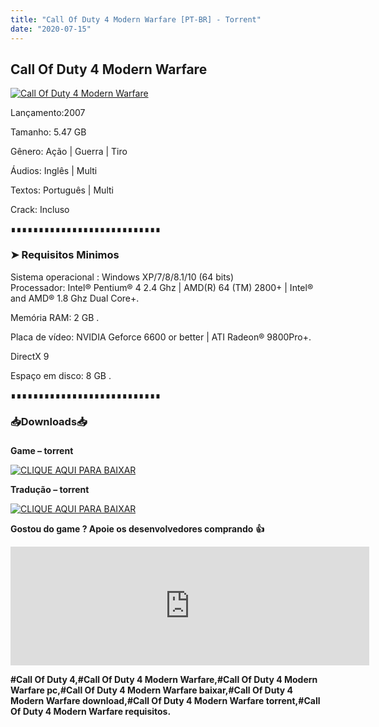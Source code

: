 ```yaml
---
title: "Call Of Duty 4 Modern Warfare [PT-BR] - Torrent"
date: "2020-07-15"
---
```


## Call Of Duty 4 Modern Warfare

[![](https://1.bp.blogspot.com/-PrMz5PYSK2s/Xw9ECNhB9WI/AAAAAAAAA2g/8byRYLr-F049TWylmX-b49bThrPlvsz5gCLcBGAsYHQ/s640/532206.jpg "Call Of Duty 4 Modern Warfare")](https://1.bp.blogspot.com/-PrMz5PYSK2s/Xw9ECNhB9WI/AAAAAAAAA2g/8byRYLr-F049TWylmX-b49bThrPlvsz5gCLcBGAsYHQ/s1600/532206.jpg)

Lançamento:2007

Tamanho: 5.47 GB

Gênero: Ação | Guerra | Tiro

Áudios: Inglês | Multi

Textos: Português | Multi

Crack: Incluso

  

∎∎∎∎∎∎∎∎∎∎∎∎∎∎∎∎∎∎∎∎∎∎∎∎∎∎∎

  

### ➤ Requisitos Minimos

Sistema operacional : Windows XP/7/8/8.1/10 (64 bits)  
Processador: Intel® Pentium® 4 2.4 Ghz | AMD(R) 64 (TM) 2800+ | Intel® and AMD® 1.8 Ghz Dual Core+.

Memória RAM: 2 GB .

Placa de vídeo: NVIDIA Geforce 6600 or better | ATI Radeon® 9800Pro+.

DirectX 9

Espaço em disco: 8 GB .

∎∎∎∎∎∎∎∎∎∎∎∎∎∎∎∎∎∎∎∎∎∎∎∎∎∎∎

### 📥Downloads📥

### 

**Game – torrent**

[![](https://1.bp.blogspot.com/-RBh2DeQzAe8/XwRU-bThfxI/AAAAAAAAAyk/mhrHLuqp6DADYjlr9cMsETB9z8v9liz0wCLcBGAsYHQ/s320/3185816cd74683d96d375aa5f1443064.png "CLIQUE AQUI PARA BAIXAR")](https://stfly.me/XmOE)

**Tradução – torrent**

[![](https://1.bp.blogspot.com/-RBh2DeQzAe8/XwRU-bThfxI/AAAAAAAAAyk/mhrHLuqp6DADYjlr9cMsETB9z8v9liz0wCLcBGAsYHQ/s320/3185816cd74683d96d375aa5f1443064.png "CLIQUE AQUI PARA BAIXAR")](https://stfly.me/Vrlc)

**Gostou do game ? Apoie os desenvolvedores comprando** **👍**

<iframe frameborder="0" height="190" src="https://store.steampowered.com/widget/7940/" width="574"></iframe>

**#****Call Of Duty 4,#Call Of Duty 4 Modern Warfare,****#Call Of Duty 4 Modern Warfare pc,****#Call Of Duty 4 Modern Warfare baixar,****#Call Of Duty 4 Modern Warfare download,****#Call Of Duty 4 Modern Warfare torrent,****#Call Of Duty 4 Modern Warfare requisitos.**
